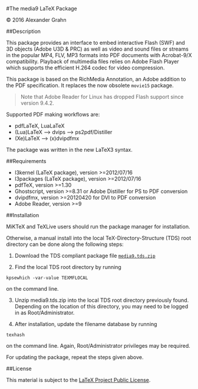 #The media9 LaTeX Package

© 2016 Alexander Grahn

##Description

This package provides an interface to embed interactive Flash (SWF) and 3D objects (Adobe U3D & PRC) as well as video and sound files or streams in the popular MP4, FLV, MP3 formats into PDF documents with Acrobat-9/X compatibility. Playback of multimedia files relies on Adobe Flash Player which supports the efficient H.264 codec for video compression.

This package is based on the RichMedia Annotation, an Adobe addition to the PDF specification. It replaces the now obsolete `movie15` package.

>Note that Adobe Reader for Linux has dropped Flash support since version 9.4.2.

Supported PDF making workflows are:
* pdfLaTeX, LuaLaTeX
* (Lua)LaTeX --> dvips --> ps2pdf/Distiller
* (Xe)LaTeX --> (x)dvipdfmx

The package was written in the new LaTeX3 syntax.

##Requirements

* l3kernel (LaTeX package), version >=2012/07/16
* l3packages (LaTeX package), version >=2012/07/16
* pdfTeX, version >=1.30
* Ghostscript, version >=8.31 or Adobe Distiller for PS to PDF conversion
* dvipdfmx, version >=20120420 for DVI to PDF conversion
* Adobe Reader, version >=9

##Installation

MiKTeX and TeXLive users should run the package manager for installation.

Otherwise, a manual install into the local TeX-Directory-Structure (TDS) root directory can be done along the following steps:

1. Download the TDS compliant package file [`media9.tds.zip`](http://mirror.ctan.org/install/macros/latex/contrib/media9.tds.zip)

2. Find the local TDS root directory by running
````
kpsewhich -var-value TEXMFLOCAL
````
on the command line.

3. Unzip media9.tds.zip into the local TDS root directory previously found. Depending on the location of this directory, you may need to be logged in as Root/Administrator.

4. After installation, update the filename database by running
````
texhash
````
on the command line. Again, Root/Administrator privileges may be required.

For updating the package, repeat the steps given above.

##License

This material is subject to the [LaTeX Project Public License](LICENSE).
